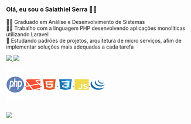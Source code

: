 ### Olá, eu sou o Salathiel Serra ✌🏽

🧑‍🎓 Graduado em Análise e Desenvolvimento de Sistemas <br>
👨‍💻 Trabalho com a linguagem PHP desenvolvendo aplicações monolíticas utilizando Laravel <br>
📖 Estudando padrões de projetos, arquitetura de micro serviços, afim de implementar soluções mais adequadas a cada tarefa 

<div>
  <a href="https://github.com/salathiel-serra">
  <img height="180em" src="https://github-readme-stats.vercel.app/api?username=salathiel-serra&show_icons=true&theme=dark&include_all_commits=true&count_private=true"/>
  <img height="180em" src="https://github-readme-stats.vercel.app/api/top-langs/?username=salathiel-serra&layout=compact&langs_count=7&theme=dark"/>
</div>

<div style="display: inline_block"><br>
  <img align="center" alt="" height="90" width="50" src="https://raw.githubusercontent.com/devicons/devicon/master/icons/php/php-plain.svg">
  <img align="center" alt="" height="30" width="40" src="https://raw.githubusercontent.com/devicons/devicon/master/icons/laravel/laravel-plain.svg">
  <img align="center" alt="" height="30" width="40" src="https://raw.githubusercontent.com/devicons/devicon/master/icons/html5/html5-original.svg">
  <img align="center" alt="" height="30" width="40" src="https://raw.githubusercontent.com/devicons/devicon/master/icons/css3/css3-original.svg">
  <img align="center" alt="" height="30" width="40" src="https://raw.githubusercontent.com/devicons/devicon/master/icons/javascript/javascript-plain.svg">
  <img align="center" alt="" height="30" width="40" src="https://raw.githubusercontent.com/devicons/devicon/master/icons/jquery/jquery-plain.svg">
</div>
  
##
  
<div> 
  <a href="https://www.linkedin.com/in/salathiel-serra" target="_blank"><img src="https://img.shields.io/badge/-LinkedIn-%230077B5?style=for-the-badge&logo=linkedin&logoColor=white" target="_blank"></a> 
</div>

  
